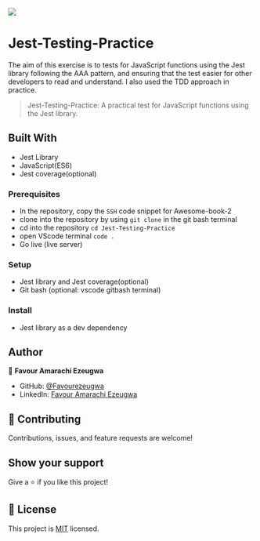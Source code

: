 ![](https://img.shields.io/badge/Microverse-blueviolet)

# Jest-Testing-Practice
The aim of this exercise is to tests for JavaScript functions using the Jest library following the AAA pattern, and ensuring that the test easier for other developers to read and understand. I also used the TDD approach in practice.


> Jest-Testing-Practice: A practical test for JavaScript functions using the Jest library.

## Built With

- Jest Library
- JavaScript(ES6)
- Jest coverage(optional)

### Prerequisites

- In the repository, copy the `SSH` code snippet for Awesome-book-2
- clone into the repository by using `git clone` in the git bash terminal
- cd into the repository `cd Jest-Testing-Practice`
- open VScode terminal `code .`
- Go live (live server)

### Setup

- Jest library and Jest coverage(optional)
- Git bash (optional: vscode gitbash terminal)

### Install

- Jest library as a dev dependency

## Author

👤 **Favour Amarachi Ezeugwa**

- GitHub: [@Favourezeugwa](https://github.com/Favourezeugwa)
- LinkedIn: [Favour Amarachi Ezeugwa](https://www.linkedin.com/in/favour-amarachi-ezeugwa-a5bb31149/)

## 🤝 Contributing

Contributions, issues, and feature requests are welcome!

## Show your support

Give a ⭐️ if you like this project!

## 📝 License

This project is [MIT](./MIT.md) licensed.
